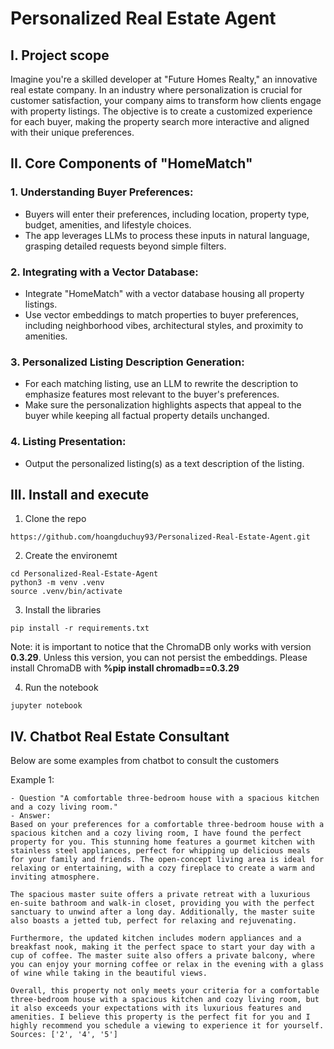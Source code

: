 # Personalized Real Estate Agent

## I. Project scope
Imagine you're a skilled developer at "Future Homes Realty," an innovative real estate company. In an industry where personalization is crucial for customer satisfaction, your company aims to transform how clients engage with property listings. The objective is to create a customized experience for each buyer, making the property search more interactive and aligned with their unique preferences.

## II. Core Components of "HomeMatch"
### 1. Understanding Buyer Preferences:
- Buyers will enter their preferences, including location, property type, budget, amenities, and lifestyle choices.
- The app leverages LLMs to process these inputs in natural language, grasping detailed requests beyond simple filters.

### 2. Integrating with a Vector Database:
- Integrate "HomeMatch" with a vector database housing all property listings.
- Use vector embeddings to match properties to buyer preferences, including neighborhood vibes, architectural styles, and proximity to amenities.

### 3. Personalized Listing Description Generation:
- For each matching listing, use an LLM to rewrite the description to emphasize features most relevant to the buyer's preferences.
- Make sure the personalization highlights aspects that appeal to the buyer while keeping all factual property details unchanged.

### 4. Listing Presentation:
- Output the personalized listing(s) as a text description of the listing.

## III. Install and execute
1. Clone the repo
```
https://github.com/hoangduchuy93/Personalized-Real-Estate-Agent.git
```

2. Create the environemt
```
cd Personalized-Real-Estate-Agent
python3 -m venv .venv
source .venv/bin/activate
```

3. Install the libraries
```
pip install -r requirements.txt
```

Note: it is important to notice that the ChromaDB only works with version **0.3.29**. Unless this version, you can not persist the embeddings. Please install ChromaDB with **%pip install chromadb==0.3.29**

4. Run the notebook
```
jupyter notebook
```

## IV. Chatbot Real Estate Consultant
Below are some examples from chatbot to consult the customers

Example 1:
```
- Question "A comfortable three-bedroom house with a spacious kitchen and a cozy living room." 
- Answer:
Based on your preferences for a comfortable three-bedroom house with a spacious kitchen and a cozy living room, I have found the perfect property for you. This stunning home features a gourmet kitchen with stainless steel appliances, perfect for whipping up delicious meals for your family and friends. The open-concept living area is ideal for relaxing or entertaining, with a cozy fireplace to create a warm and inviting atmosphere.

The spacious master suite offers a private retreat with a luxurious en-suite bathroom and walk-in closet, providing you with the perfect sanctuary to unwind after a long day. Additionally, the master suite also boasts a jetted tub, perfect for relaxing and rejuvenating.

Furthermore, the updated kitchen includes modern appliances and a breakfast nook, making it the perfect space to start your day with a cup of coffee. The master suite also offers a private balcony, where you can enjoy your morning coffee or relax in the evening with a glass of wine while taking in the beautiful views.

Overall, this property not only meets your criteria for a comfortable three-bedroom house with a spacious kitchen and cozy living room, but it also exceeds your expectations with its luxurious features and amenities. I believe this property is the perfect fit for you and I highly recommend you schedule a viewing to experience it for yourself.
Sources: ['2', '4', '5']
```
